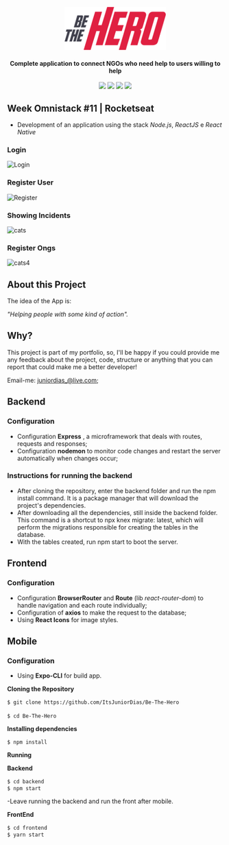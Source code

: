 

<div align="center">
  <img src="./frontend/src/assets/logo.svg" height="100px" alt="Be the hero"/>
</div>

<div align="center">

  #### Complete application to connect NGOs who need help to users willing to help


  ![](https://img.shields.io/badge/author-Junior%20Dias-/?color=e02041)
  ![](https://img.shields.io/badge/Back--End-NodeJS-/?color=e02041)
  ![](https://img.shields.io/badge/Front--End-ReactJS-/?color=e02041)
  ![](https://img.shields.io/badge/Mobile-React%20Native-/?color=e02041)
</div> 

## Week Omnistack #11 | Rocketseat
 - Development of an application using the stack *Node.js*, *ReactJS* e *React Native*
 
### Login
![Login](https://user-images.githubusercontent.com/50254416/77838083-b5cd4700-7146-11ea-9c12-c891961edea1.png)

### Register User
![Register](https://user-images.githubusercontent.com/50254416/77838097-e4e3b880-7146-11ea-96c8-95ea75cfa46c.png)

### Showing Incidents 
![cats](https://user-images.githubusercontent.com/50254416/78391148-31eae300-75bc-11ea-8c16-da663459d4c6.jpg)

### Register Ongs 
![cats4](https://user-images.githubusercontent.com/50254416/78391155-36170080-75bc-11ea-8f33-b0abf503661c.jpg)
 
## About this Project

The idea of the App is:

_"Helping people with some kind of action"._

## Why?
This project is part of my portfolio, so, I'll be happy if you could provide me any feedback about the project, code, structure or anything that you can report that could make me a better developer!

Email-me: juniordias_@live.com;

## Backend 
### Configuration

- Configuration **Express** , a microframework that deals with routes, requests and responses;
- Configuration **nodemon** to monitor code changes and restart the server automatically when changes occur;

### Instructions for running the backend

- After cloning the repository, enter the backend folder and run the npm install command. It is a package manager that will download the project's dependencies.
- After downloading all the dependencies, still inside the backend folder. This command is a shortcut to npx knex migrate: latest, which will perform the migrations responsible for creating the tables in the database.
- With the tables created, run npm start to boot the server.

## Frontend

### Configuration
  - Configuration **BrowserRouter** and **Route** (lib *react-router-dom*) to handle navigation and each route individually;
  - Configuration of **axios** to make the request to the database;
  - Using **React Icons** for image styles. 
  
## Mobile 

### Configuration
  - Using **Expo-CLI** for build app. 

  
  
  **Cloning the Repository**

```
$ git clone https://github.com/ItsJuniorDias/Be-The-Hero

$ cd Be-The-Hero
```

**Installing dependencies**

```
$ npm install 
```
**Running**

**Backend**

```
$ cd backend
$ npm start
```
-Leave running the backend and run the front after mobile.

**FrontEnd**

```
$ cd frontend
$ yarn start
```
